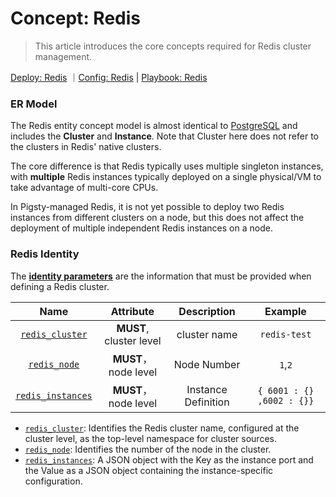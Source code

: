 # Concept: Redis

> This article introduces the core concepts required for Redis cluster management.

[Deploy: Redis](d-redis.md) ｜[Config: Redis](v-redis.md)  | [Playbook: Redis](p-redis.md)



### ER Model

The Redis entity concept model is almost identical to [PostgreSQL](c-entity.md) and includes the **Cluster** and **Instance**. Note that Cluster here does not refer to the clusters in Redis' native clusters.

The core difference is that Redis typically uses multiple singleton instances, with **multiple** Redis instances typically deployed on a single physical/VM to take advantage of multi-core CPUs.

In Pigsty-managed Redis, it is not yet possible to deploy two Redis instances from different clusters on a node, but this does not affect the deployment of multiple independent Redis instances on a node.


### Redis Identity

The [**identity parameters**](v-redis.md#identity-parameters) are the information that must be provided when defining a Redis cluster.

|                    Name                    |        Attribute        |   Description   |         Example         |
| :-----------------------------------------: | :----------------: | :------: | :------------------: |
| [`redis_cluster`](v-redis.md#redis_cluster) | **MUST**, cluster level |  cluster name  |      `redis-test`       |
|    [`redis_node`](v-redis.md#redis_node)    | **MUST**，node level | Node Number | `1`,`2` |
|     [`redis_instances`](v-redis.md#redis_instances)     | **MUST**，node level | Instance Definition | `{ 6001 : {} ,6002 : {}}`  |


- [`redis_cluster`](v-redis.md#redis_cluster): Identifies the Redis cluster name, configured at the cluster level, as the top-level namespace for cluster sources.
- [`redis_node`](v-redis.md#redis_node): Identifies the number of the node in the cluster.
- [`redis_instances`](v-redis.md#redis_instances): A JSON object with the Key as the instance port and the Value as a JSON object containing the instance-specific configuration.

